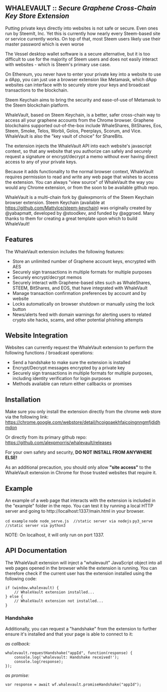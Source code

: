 WHALEVAULT :: *Secure Graphene Cross-Chain Key Store Extension*
---
Putting private keys directly into websites is not safe or secure. Even ones run by SteemIt, Inc. Yet this is currently how nearly every Steem-based site or service currently works. On top of that, most Steem users likely use their master password which is even worse

The Vessel desktop wallet software is a secure alternative, but it is too difficult to use for the majority of Steem users and does not easily interact with websites - which is Steem's primary use case.

On Ethereum, you never have to enter your private key into a website to use a dApp, you can just use a browser extension like Metamask, which dApp websites can interface with to securely store your keys and broadcast transactions to the blockchain.

Steem Keychain aims to bring the security and ease-of-use of Metamask to the Steem blockchain platform.

WhaleVault, based on Steem Keychain, is a better, safer cross-chain way to access all your graphene accounts from the Chrome browser.  Graphene blockchains supported out-of-the-box include WhaleShares, BitShares, Eos, Steem, Smoke, Telos, Worbli, Golos, Peerplays, Scorum, and Vice.  WhaleVault is also the "key vault of choice" for ShareBits.

The extension injects the WhaleVault API into each website's javascript context, so that any website that you authorize can safely and securely request a signature or encrypt/decrypt a memo without ever having direct access to any of your private keys.

Because it adds functionality to the normal browser context, WhaleVault requires permission to read and write any web page that wishes to access the extension. You can always "view source" of WhaleVault the way you would any Chrome extension, or from the soon to be available github repo.

WhaleVault is a multi-chain fork by @alexpmorris of the Steem Keychain browser extension.  Steem Keychain (available at https://github.com/MattyIce/steem-keychain) was originally created by @yabapmatt, developed by @stoodkev, and funded by @aggroed. Many thanks to them for creating a great template upon which to build WhaleVault!

## Features
The WhaleVault extension includes the following features:
- Store an unlimited number of Graphene account keys, encrypted with AES
- Securely sign transactions in multiple formats for multiple purposes
- Securely encrypt/decrypt memos
- Securely interact with Graphene-based sites such as WhaleShares, STEEM, 
  BitShares, and EOS, that have integrated with WhaleVault
- Manage transaction confirmation preferences by account and by website
- Locks automatically on browser shutdown or manually using the lock button
- News/alerts feed with domain warnings for alerting users to related 
  crypto site hacks, scams, and other potential phishing attempts

## Website Integration
Websites can currently request the WhaleVault extension to perform the following functions / broadcast operations:
- Send a handshake to make sure the extension is installed
- Encrypt/Decrypt messages encrypted by a private key
- Securely sign transactions in multiple formats for multiple purposes,
  including identity verification for login purposes
- Methods available can return either callbacks or promises

## Installation
Make sure you only install the extension directly from the chrome web store via the following link:
https://chrome.google.com/webstore/detail/hcoigoaekhfajcoingnngmfjdidhmdon

Or directly from its primary github repo: https://github.com/alexpmorris/whalevault/releases

For your own safety and security, **DO NOT INSTALL FROM ANYWHERE ELSE!**

As an additional precaution, you should only allow **"site access"** to the WhaleVault extension in Chrome for those trusted websites that require it.

## Example

An example of a web page that interacts with the extension is included in the "example" folder in the repo. You can test it by running a local HTTP server and going to http://localhost:1337/main.html in your browser.

`cd example`
`node node_serve.js  //static server via nodejs`
`py3_serve  //static server via python3`

NOTE: On localhost, it will only run on port 1337.

## API Documentation

The WhaleVault extension will inject a "whalevault" JavaScript object into all web pages opened in the browser while the extension is running. You can therefore check if the current user has the extension installed using the following code:

```
if (window.whalevault) {
    // WhaleVault extension installed...
} else {
    // WhaleVault extension not installed...
}
```

### Handshake

Additionally, you can request a "handshake" from the extension to further ensure it's installed and that your page is able to connect to it:

*as callback:*
```
whalevault.requestHandshake("appId", function(response) {
    console.log('whalevault: Handshake received!');
    console.log(response);
});
```

*as promise:*
```
var response = await wf.whalevault.promiseHandshake("appId");
```
